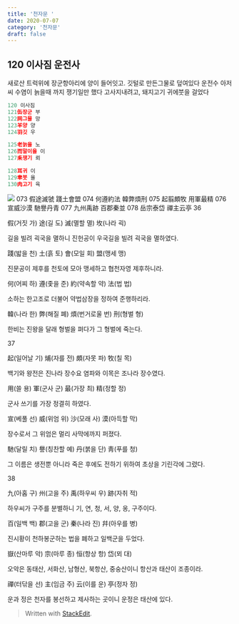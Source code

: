 ```yaml
---
title: '천자문 '
date: 2020-07-07
category: '천자문'
draft: false
---
```


## 120 이사짐 운전사
새로산 트럭위에 장군항아리에 양이 들어잇고. 깃털로 만든그물로 덮여있다
운전수 아저씨 수염이 늙을때 까지 쟁기일만 했다
고사지내려고, 돼지고기 귀에붓을 걸었다 
 ```js
120 이사짐
121缶장군 부
122网그물 망
123羊양 양
124羽깃 우

125老늙을 노
126而말이을 이
127耒쟁기 뢰

128耳귀 이
129聿붓 율
130肉고기 육
```
![](https://i.ibb.co/mR9r63K/2020-07-07-11-38-07.png)
073 假途滅虢 踐土會盟 074 何遵約法 韓弊煩刑
075 起翦頗牧 用軍最精 076 宣威沙漠 馳譽丹青 
077 九州禹跡 百郡秦並 078 岳宗泰岱 禪主云亭
36

假(거짓 가) 途(길 도) 滅(멸할 멸) 坆(나라 괵)

길을 빌려 괵국을 멸하니 진헌공이 우국길을 빌려 괵국을 멸하였다.

踐(밟을 천) 土(흙 토) 會(모일 회) 盟(맹세 맹)

진문공이 제후를 천토에 모아 맹세하고 협천자영 제후하니라.

何(어찌 하) 遵(좇을 준) 約(약속할 약) 法(법 법)

소하는 한고조로 더불어 약법삼장을 정하여 준행하리라.

韓(나라 한) 弊(해질 폐) 煩(번거로울 번) 刑(형벌 형)

한비는 진왕을 달래 형벌을 펴다가 그 형벌에 죽는다.

37

起(일어날 기) 烳(자를 전) 頗(자못 파) 牧(칠 목)

백기와 왕전은 진나라 장수요 염파와 이목은 조나라 장수였다.

用(쓸 용) 軍(군사 군) 最(가장 최) 精(정할 정)

군사 쓰기를 가장 정결히 하였다.

宣(베풀 선) 威(위엄 위) 沙(모래 사) 漠(아득할 막)

장수로서 그 위엄은 멀리 사막에까지 퍼졌다.

馳(달릴 치) 譽(칭찬할 예) 丹(붉을 단) 靑(푸를 청)

그 이름은 생전뿐 아니라 죽은 후에도 전하기 위하여 초상을 기린각에 그렸다.

38

九(아홉 구) 州(고을 주) 禹(하우씨 우) 跡(자취 적)

하우씨가 구주를 분별하니 기, 연, 청, 서, 양, 옹, 구주이다.

百(일백 백) 郡(고을 군) 秦(나라 진) 幷(아우를 병)

진시황이 천하봉군하는 법을 폐하고 일백군을 두었다.

嶽(산마루 악) 宗(마루 종) 恒(항상 항) 岱(뫼 대)

오악은 동태산, 서화산, 남형산, 북항산, 중숭산이니 항산과 태산이 조종이라.

禪(터닦을 선) 主(임금 주) 云(이를 운) 亭(정자 정)

운과  정은  천자를  봉선하고  제사하는  곳이니  운정은  태산에  있다.
> Written with [StackEdit](https://stackedit.io/).
<!--stackedit_data:
eyJoaXN0b3J5IjpbLTU1MDkwMjU0NSwtNTAyODY0MDYsMTk0Mj
YzNzQzMyw3NTA0OTA2ODMsMTY5MzIyNzU3MCw2MDg2NTIzOTEs
MTY4Nzk1MjcxNywtMjEwMDY3Nzc5OSwxMTkxMzk4NDc3LC0xNT
g0NTU2NDg3LC0xNDA1NzA3ODI2XX0=
-->